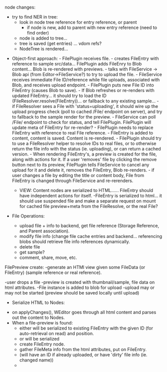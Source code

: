 
node changes:
- try to find NER in tree:
    - look in node tree reference for entry reference, or parent
        - if node is new, add to parent with new entry reference (need to find order)
    - node is added to tree... 
    - tree is saved (get entries) ... vdom refs?
    - NodeTree is rendered... 


* Object-first approach:
        - FilePlugin receives file.
            - creates FileEntry with reference to sample src/data... FilePlugin adds FileEnry to Blob content... Blob is re-rendered with previews.
            - talks with FileService -> Blob api (from Editor->FileService?) to try to upload the file.
                - FileService receives immediate File ID/reference while file uploads, associated with Blob, and receives upload endpoint.
                - FilePlugin puts new File ID into FileEntry (causes Blob to save).
                - If Blob refreshes or re-renders with updated FileEntry... it should try to load the ID (FileResolver.resolve(FileEntry))... or fallback to any existing sample...
                    - if FileResolver sees a File with 'status=uploading', it should wire up the upload progress check (poll to cached /File/</id> endpoint on server), and try to fallback to the sample render for the preview.
                - FileService can poll /File/<id> endpoint to check for status, and tell FilePlugin. FilePlugin will update meta of FileEntry for re-render?
        - FilePlugin needs to replace FileEntry with reference to real File reference.
        - FileEntry is added to content, content is saved. Content is re-rendered.
        - FilePlugin should try to use a FileResolver helper to resolve IDs to real files, or to otherwise return the file info with the status (ie. uploading), or can return a cached version.
        - When rendering FileEntry's, a preview is created for the file, along with actions for it. If a user 'removes' file by clicking the remove button next to its preview, FilePlugin tells FileService to cancel any upload for it and delete it, removes the FileEntry, Blob re-renders.
        - if user changes a file by editing the title or content body, File from FileEntry is changed through FileService and re-rerenders.
    - VIEW: Content nodes are serialized to HTML...... FileEntry should have independent actions for itself.
        -FileEntry is serialized to html... it should use suspended file and make a separate request on mount for cached file preview+meta from the FileResolve, or the real File?

* File Operations:
    - upload file + info to backend, get file reference (Storage Reference, and Parent association).
    - modify file info (change file cache entries and backend... referencing blobs should retrieve file info references dynamically.
    - delete file
    - get sample?
    - comment, share, move, etc.



FilePreview create:
-generate an HTMl view given some FileData (or FileEntry) (sample reference or real reference).



-user drops a file
-preview is created with thumbnail/sample, file data on html attributes.
-File instance is added to blob for upload
-upload may or may not be started (preview should be saved locally until upload)

* Serialize HTML to Nodes:
- on applyChanges(), WEditor goes through all html content and parses out the content to Nodes.
- When a file-preview is found:
    - either will be serialized to existing FileEntry with the given ID (for auto-retrieval on read) and position.
    - or will be serialized
    - create FileEntry node.
    - gather FileMeta info from the html attributes, put on FileEntry.
    - (will have an ID if already uploaded, or have 'dirty' file info (ie. changed name))
    -

